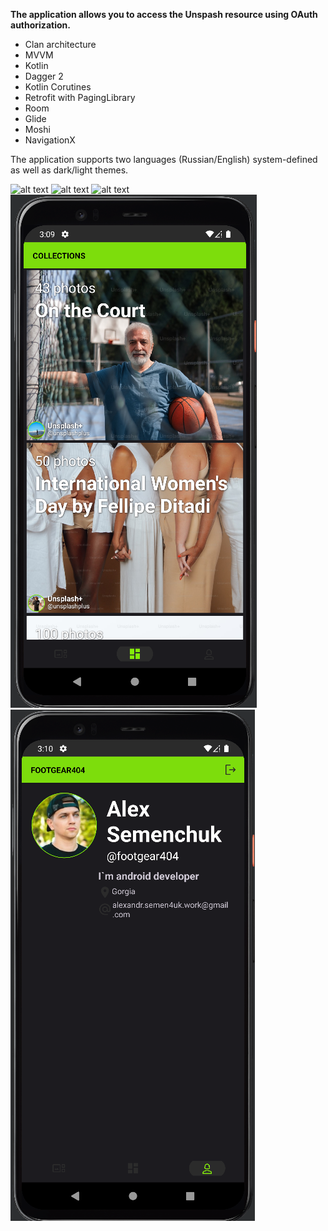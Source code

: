 **The application allows you to access the Unspash resource using OAuth authorization.**

- Clan architecture
- MVVM
- Kotlin
- Dagger 2
- Kotlin Corutines
- Retrofit with PagingLibrary
- Room
- Glide
- Moshi
- NavigationX
  
The application supports two languages (Russian/English) system-defined as well as dark/light themes.

![alt text](https://github.com/footgear404/unsplash-app/blob/main/unsplash/imgs/1.gif)
![alt text](https://github.com/footgear404/unsplash-app/blob/main/unsplash/imgs/2.gif)
![alt text](https://github.com/footgear404/unsplash-app/blob/main/unsplash/imgs/3.gif)
![alt text](https://github.com/footgear404/unsplash-app/blob/main/unsplash/imgs/4.png)
![alt text](https://github.com/footgear404/unsplash-app/blob/main/unsplash/imgs/5.png)
